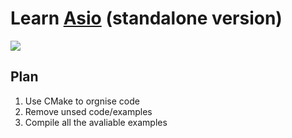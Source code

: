 # Learn [Asio](https://think-async.com/Asio/) (standalone version)

![](https://github.com/maidamai0/learn_asio/workflows/LearnAsioCI/badge.svg)

## Plan

1. Use CMake to orgnise code
2. Remove unsed code/examples
3. Compile all the avaliable examples
